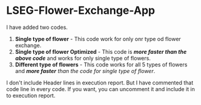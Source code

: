 # LSEG-Flower-Exchange-App

I have added two codes.
 1. **Single type of flower** - This code work for only onr type od flower exchange.
 2. **Single type of flower Optimized** - This code is **_more faster than the above code_** and works for only single type of flowers.
 3. **Different type of flowers** - This code works for all 5 types of flowers and _**more faster** than the code for single type of flower_.

 I don't include Header lines in execution report. But I have commented that code line in every code. If you want, you can uncomment it and include it in to execution report.

